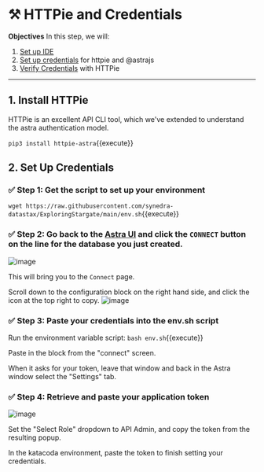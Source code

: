 # ⚒️ HTTPie and Credentials

**Objectives**
In this step, we will:
1. [Set up IDE](#1-setup-ide) 
2. [Set up credentials](#2-set-up-credentials) for httpie and @astrajs
3. [Verify Credentials](#3-verify-credentials) with HTTPie

---

## 1. Install HTTPie
HTTPie is an excellent API CLI tool, which we've extended to understand the astra authentication model.  

`pip3 install httpie-astra`{{execute}}

## 2. Set Up Credentials

### ✅ Step 1: Get the script to set up your environment

`wget https://raw.githubusercontent.com/synedra-datastax/ExploringStargate/main/env.sh`{{execute}}

### ✅ Step 2: Go back to the [**Astra** UI](https://astra.datastax.com) and click the **`CONNECT`** button on the line for the database you just created.

![image](https://user-images.githubusercontent.com/77410784/110701039-853ebb80-81a5-11eb-8a5f-1d6801932321.png)

This will bring you to the `Connect` page.

Scroll down to the configuration block on the right hand side, and click the icon at the top right to copy.
![image](https://user-images.githubusercontent.com/77410784/111052773-e3240b00-8412-11eb-9129-82f6433580f8.png)

### ✅ Step 3: Paste your credentials into the env.sh script

Run the environment variable script:
`bash env.sh`{{execute}}

Paste in the block from the "connect" screen.

When it asks for your token, leave that window and back in the Astra window select the "Settings" tab.

### ✅ Step 4: Retrieve and paste your application token

![image]("https://user-images.githubusercontent.com/77410784/111052843-97be2c80-8413-11eb-9ce3-17ea13014b76.png)

Set the "Select Role" dropdown to API Admin, and copy the token from the resulting popup.

In the katacoda environment, paste the token to finish setting your credentials.
